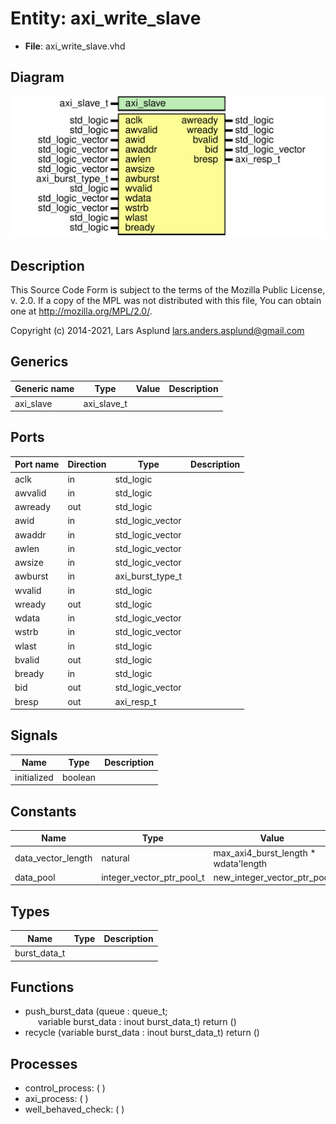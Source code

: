 # Entity: axi_write_slave

- **File**: axi_write_slave.vhd
## Diagram

![Diagram](axi_write_slave.svg "Diagram")
## Description

 This Source Code Form is subject to the terms of the Mozilla Public
 License, v. 2.0. If a copy of the MPL was not distributed with this file,
 You can obtain one at http://mozilla.org/MPL/2.0/.

 Copyright (c) 2014-2021, Lars Asplund lars.anders.asplund@gmail.com
## Generics

| Generic name | Type        | Value | Description |
| ------------ | ----------- | ----- | ----------- |
| axi_slave    | axi_slave_t |       |             |
## Ports

| Port name | Direction | Type             | Description |
| --------- | --------- | ---------------- | ----------- |
| aclk      | in        | std_logic        |             |
| awvalid   | in        | std_logic        |             |
| awready   | out       | std_logic        |             |
| awid      | in        | std_logic_vector |             |
| awaddr    | in        | std_logic_vector |             |
| awlen     | in        | std_logic_vector |             |
| awsize    | in        | std_logic_vector |             |
| awburst   | in        | axi_burst_type_t |             |
| wvalid    | in        | std_logic        |             |
| wready    | out       | std_logic        |             |
| wdata     | in        | std_logic_vector |             |
| wstrb     | in        | std_logic_vector |             |
| wlast     | in        | std_logic        |             |
| bvalid    | out       | std_logic        |             |
| bready    | in        | std_logic        |             |
| bid       | out       | std_logic_vector |             |
| bresp     | out       | axi_resp_t       |             |
## Signals

| Name        | Type    | Description |
| ----------- | ------- | ----------- |
| initialized | boolean |             |
## Constants

| Name               | Type                      | Value                                 | Description |
| ------------------ | ------------------------- | ------------------------------------- | ----------- |
| data_vector_length | natural                   |  max_axi4_burst_length * wdata'length |             |
| data_pool          | integer_vector_ptr_pool_t |  new_integer_vector_ptr_pool          |             |
## Types

| Name         | Type | Description |
| ------------ | ---- | ----------- |
| burst_data_t |      |             |
## Functions
- push_burst_data <font id="function_arguments">(queue : queue_t;<br><span style="padding-left:20px"> variable burst_data : inout burst_data_t) </font> <font id="function_return">return ()</font>
- recycle <font id="function_arguments">(variable burst_data : inout burst_data_t) </font> <font id="function_return">return ()</font>
## Processes
- control_process: (  )
- axi_process: (  )
- well_behaved_check: (  )
